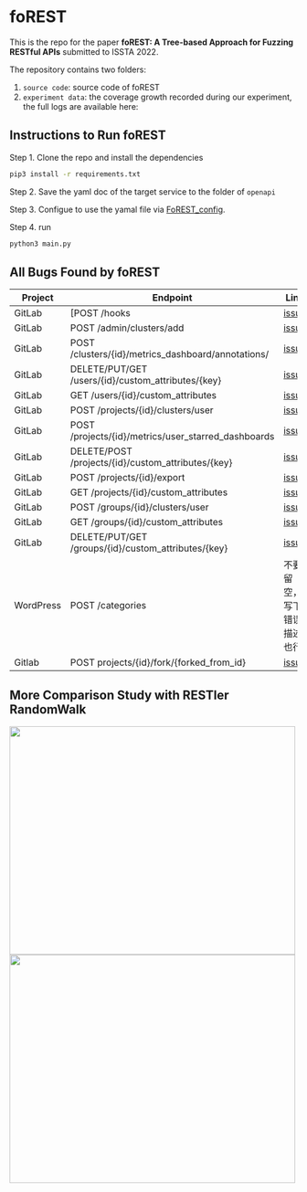 # foREST

This is the repo for the paper **foREST: A Tree-based Approach for Fuzzing RESTful APIs** submitted to ISSTA 2022.

The repository contains two folders:
1. `source code`: source code of foREST
2. `experiment data`: the coverage growth recorded during our experiment, the full logs are available here: 


## Instructions to Run foREST 

Step 1. Clone the repo and install the dependencies
```bash
pip3 install -r requirements.txt
```

Step 2. Save the yaml doc of the target service to the folder of `openapi`

Step 3. Configue to use the yamal file via [FoREST_config](https://github.com/jiaxian-lin/foREST-experiment-data/blob/main/code/foREST/FoREST_config.conf).

Step 4. run
```bash
python3 main.py
```

## All Bugs Found by foREST

| Project | Endpoint | Link | 
|---------|---------|---------|
| GitLab | [POST  /hooks | [issue](https://gitlab.com/gitlab-org/gitlab/-/issues/334606) | 
| GitLab | POST  /admin/clusters/add |[issue](https://gitlab.com/gitlab-org/gitlab/-/issues/346121) | 
| GitLab | POST  /clusters/{id}/metrics_dashboard/annotations/ |[issue](https://gitlab.com/gitlab-org/gitlab/-/issues/334610) | 
| GitLab | DELETE/PUT/GET  /users/{id}/custom_attributes/{key} |[issue](https://gitlab.com/gitlab-org/gitlab/-/issues/335276) | 
| GitLab | GET  /users/{id}/custom_attributes |[issue](https://gitlab.com/gitlab-org/gitlab/-/issues/335276) | 
| GitLab | POST  /projects/{id}/clusters/user |[issue](https://gitlab.com/gitlab-org/gitlab/-/issues/334610) | 
| GitLab | POST  /projects/{id}/metrics/user_starred_dashboards |[issue](https://gitlab.com/gitlab-org/gitlab/-/issues/334606) | 
| GitLab | DELETE/POST  /projects/{id}/custom_attributes/{key} |[issue](https://gitlab.com/gitlab-org/gitlab/-/issues/335276) | 
| GitLab | POST  /projects/{id}/export | [issue](https://gitlab.com/gitlab-org/gitlab/-/issues/334610) | 
| GitLab | GET  /projects/{id}/custom_attributes |[issue](https://gitlab.com/gitlab-org/gitlab/-/issues/335276) | 
| GitLab |  POST  /groups/{id}/clusters/user |[issue](https://gitlab.com/gitlab-org/gitlab/-/issues/334610) |
| GitLab | GET /groups/{id}/custom_attributes |[issue](https://gitlab.com/gitlab-org/gitlab/-/issues/335276) | 
| GitLab | DELETE/PUT/GET  /groups/{id}/custom_attributes/{key} |[issue](https://gitlab.com/gitlab-org/gitlab/-/issues/335276) | 
| WordPress |  POST  /categories | 不要留空，写下错误描述也行 | 
| Gitlab | POST projects/{id}/fork/{forked_from_id} | [issue](https://gitlab.com/gitlab-org/gitlab/-/issues/346563) |


## More Comparison Study with RESTler RandomWalk
<img src="https://user-images.githubusercontent.com/71680354/160048141-4fb2b6af-d44d-4ff0-b6c7-c597d41778c0.png" width = "500" height = "400" align=center />
<img src="https://user-images.githubusercontent.com/71680354/160048216-5b284ba1-e2f8-4dec-b7da-dd1c9a5db918.png" width = "500" height = "400" align=center />

